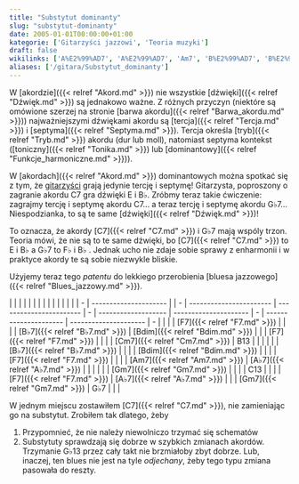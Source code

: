 ```yaml
---
title: "Substytut dominanty"
slug: "substytut-dominanty"
date: 2005-01-01T00:00:00+01:00
kategorie: ['Gitarzyści jazzowi', 'Teoria muzyki']
draft: false
wikilinks: ['A%E2%99%AD7', 'A%E2%99%AD7', 'Am7', 'B%E2%99%AD7', 'B%E2%99%AD7', 'B13', 'Bdim', 'Bdim', 'C13', 'C7', 'C7', 'C7', 'Cm7', 'F7', 'F7', 'F7', 'F7', 'G%E2%99%AD13', 'G%E2%99%AD7', 'G%E2%99%AD7', 'Gm7', 'Gm7', 'akord', 'akord', 'barwa_akordu', 'blues_jazzowy', 'd%C5%BAwi%C4%99k', 'd%C5%BAwi%C4%99k', 'dominanta', 'septyma', 'tercja', 'tonika', 'tryb']
aliases: ['/gitara/Substytut_dominanty']
---
```

W [akordzie]({{< relref "Akord.md" >}}) nie wszystkie
[dźwięki]({{< relref "Dźwięk.md" >}}) są jednakowo ważne. Z różnych przyczyn
(niektóre są omówione szerzej na stronie [barwa
akordu]({{< relref "Barwa_akordu.md" >}})) najważniejszymi dźwiękami akordu są
[tercja]({{< relref "Tercja.md" >}}) i [septyma]({{< relref "Septyma.md" >}}). Tercja
określa [tryb]({{< relref "Tryb.md" >}}) akordu (dur lub moll), natomiast
septyma kontekst ([toniczny]({{< relref "Tonika.md" >}}) lub
[dominantowy]({{< relref "Funkcje_harmoniczne.md" >}})).

W [akordach]({{< relref "Akord.md" >}}) dominantowych można spotkać się z tym, że
[gitarzyści](/kategorie/gitarzyści-jazzowi "Kategoria gitarzyści jazzowi") grają jedynie
tercję i septymę\! Gitarzysta, poproszony o zagranie akordu C7 gra
dźwięki E i B♭. Zróbmy teraz takie ćwiczenie: zagrajmy tercję i
septymę akordu C7... a teraz tercję i septymę akordu G♭7...
Niespodzianka, to są te same [dźwięki]({{< relref "Dźwięk.md" >}})\!

To oznacza, że akordy [C7]({{< relref "C7.md" >}}) i G♭7<!-- link nie odnosił się do niczego: 'Substytut dominanty' ('content/książka/Substytut_dominanty.md') links to 'G♭7' ('content/książka/G♭7.md') and that does not exist --> mają
wspóly trzon. Teoria mówi, że nie są to te same dźwięki, bo
[C7]({{< relref "C7.md" >}}) to E i B♭ a G♭7 to F♭ i B♭ . Jednak ucho nie zdaje
sobie sprawy z enharmonii i w praktyce akordy te są sobie niezwykle
bliskie.

Użyjemy teraz tego *patentu* do lekkiego przerobienia [bluesa
jazzowego]({{< relref "Blues_jazzowy.md" >}}).

|   |                       |  |   |                         |                         |   |                     |                       |   |                       |                       |   |
| - | --------------------- |  | - | ----------------------- | ----------------------- | - | ------------------- | --------------------- | - | --------------------- | --------------------- | - |
| | | [F7]({{< relref "F7.md" >}})   |  | | | [B♭7]({{< relref "B♭7.md" >}})   | [Bdim]({{< relref "Bdim.md" >}}) | | | [F7]({{< relref "F7.md" >}}) |                       | | | [Cm7]({{< relref "Cm7.md" >}}) | B13<!-- link nie odnosił się do niczego: 'Substytut dominanty' ('content/książka/Substytut_dominanty.md') links to 'B13' ('content/książka/B13.md') and that does not exist --> | | |
| | | [B♭7]({{< relref "B♭7.md" >}}) |  | | | [Bdim]({{< relref "Bdim.md" >}}) |                         | | | [F7]({{< relref "F7.md" >}}) |                       | | | [Am7]({{< relref "Am7.md" >}}) | [A♭7]({{< relref "A♭7.md" >}}) | | |
| | | [Gm7]({{< relref "Gm7.md" >}}) |  | | | C13<!-- link nie odnosił się do niczego: 'Substytut dominanty' ('content/książka/Substytut_dominanty.md') links to 'C13' ('content/książka/C13.md') and that does not exist -->   |                         | | | [F7]({{< relref "F7.md" >}}) | [A♭7]({{< relref "A♭7.md" >}}) | | | [Gm7]({{< relref "Gm7.md" >}}) | G♭7<!-- link nie odnosił się do niczego: 'Substytut dominanty' ('content/książka/Substytut_dominanty.md') links to 'G♭7' ('content/książka/G♭7.md') and that does not exist --> | | |

W jednym miejscu zostawiłem [C7]({{< relref "C7.md" >}}), nie zamieniając go na
substytut. Zrobiłem tak dlatego, żeby

1.  Przypomnieć, że nie należy niewolniczo trzymać się schematów
2.  Substytuty sprawdzają się dobrze w szybkich zmianach akordów.
    Trzymanie G♭13<!-- link nie odnosił się do niczego: 'Substytut dominanty' ('content/książka/Substytut_dominanty.md') links to 'G♭13' ('content/książka/G♭13.md') and that does not exist --> przez cały takt nie brzmiałoby
    zbyt dobrze. Lub, inaczej, ten blues nie jest na tyle *odjechany*,
    żeby tego typu zmiana pasowała do reszty.

